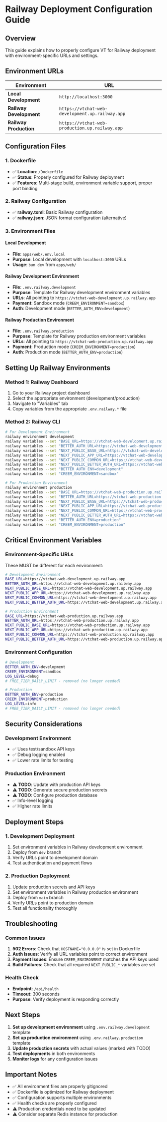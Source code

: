 # Railway Deployment Configuration Guide

## Overview

This guide explains how to properly configure VT for Railway deployment with environment-specific URLs and settings.

## Environment URLs

| Environment             | URL                                             |
| ----------------------- | ----------------------------------------------- |
| **Local Development**   | `http://localhost:3000`                         |
| **Railway Development** | `https://vtchat-web-development.up.railway.app` |
| **Railway Production**  | `https://vtchat-web-production.up.railway.app`  |

## Configuration Files

### 1. Dockerfile

- ✅ **Location**: `/Dockerfile`
- ✅ **Status**: Properly configured for Railway deployment
- ✅ **Features**: Multi-stage build, environment variable support, proper port binding

### 2. Railway Configuration

- ✅ **railway.toml**: Basic Railway configuration
- ✅ **railway.json**: JSON format configuration (alternative)

### 3. Environment Files

#### Local Development

- **File**: `apps/web/.env.local`
- **Purpose**: Local development with `localhost:3000` URLs
- **Usage**: `bun dev` from `apps/web/`

#### Railway Development Environment

- **File**: `.env.railway.development`
- **Purpose**: Template for Railway development environment variables
- **URLs**: All pointing to `https://vtchat-web-development.up.railway.app`
- **Payment**: Sandbox mode (`CREEM_ENVIRONMENT=sandbox`)
- **Auth**: Development mode (`BETTER_AUTH_ENV=development`)

#### Railway Production Environment

- **File**: `.env.railway.production`
- **Purpose**: Template for Railway production environment variables
- **URLs**: All pointing to `https://vtchat-web-production.up.railway.app`
- **Payment**: Production mode (`CREEM_ENVIRONMENT=production`)
- **Auth**: Production mode (`BETTER_AUTH_ENV=production`)

## Setting Up Railway Environments

### Method 1: Railway Dashboard

1. Go to your Railway project dashboard
2. Select the appropriate environment (development/production)
3. Navigate to "Variables" tab
4. Copy variables from the appropriate `.env.railway.*` file

### Method 2: Railway CLI

```bash
# For Development Environment
railway environment development
railway variables --set "BASE_URL=https://vtchat-web-development.up.railway.app"
railway variables --set "BETTER_AUTH_URL=https://vtchat-web-development.up.railway.app"
railway variables --set "NEXT_PUBLIC_BASE_URL=https://vtchat-web-development.up.railway.app"
railway variables --set "NEXT_PUBLIC_APP_URL=https://vtchat-web-development.up.railway.app"
railway variables --set "NEXT_PUBLIC_COMMON_URL=https://vtchat-web-development.up.railway.app"
railway variables --set "NEXT_PUBLIC_BETTER_AUTH_URL=https://vtchat-web-development.up.railway.app"
railway variables --set "BETTER_AUTH_ENV=development"
railway variables --set "CREEM_ENVIRONMENT=sandbox"

# For Production Environment
railway environment production
railway variables --set "BASE_URL=https://vtchat-web-production.up.railway.app"
railway variables --set "BETTER_AUTH_URL=https://vtchat-web-production.up.railway.app"
railway variables --set "NEXT_PUBLIC_BASE_URL=https://vtchat-web-production.up.railway.app"
railway variables --set "NEXT_PUBLIC_APP_URL=https://vtchat-web-production.up.railway.app"
railway variables --set "NEXT_PUBLIC_COMMON_URL=https://vtchat-web-production.up.railway.app"
railway variables --set "NEXT_PUBLIC_BETTER_AUTH_URL=https://vtchat-web-production.up.railway.app"
railway variables --set "BETTER_AUTH_ENV=production"
railway variables --set "CREEM_ENVIRONMENT=production"
```

## Critical Environment Variables

### Environment-Specific URLs

These MUST be different for each environment:

```bash
# Development Environment
BASE_URL=https://vtchat-web-development.up.railway.app
BETTER_AUTH_URL=https://vtchat-web-development.up.railway.app
NEXT_PUBLIC_BASE_URL=https://vtchat-web-development.up.railway.app
NEXT_PUBLIC_APP_URL=https://vtchat-web-development.up.railway.app
NEXT_PUBLIC_COMMON_URL=https://vtchat-web-development.up.railway.app
NEXT_PUBLIC_BETTER_AUTH_URL=https://vtchat-web-development.up.railway.app

# Production Environment
BASE_URL=https://vtchat-web-production.up.railway.app
BETTER_AUTH_URL=https://vtchat-web-production.up.railway.app
NEXT_PUBLIC_BASE_URL=https://vtchat-web-production.up.railway.app
NEXT_PUBLIC_APP_URL=https://vtchat-web-production.up.railway.app
NEXT_PUBLIC_COMMON_URL=https://vtchat-web-production.up.railway.app
NEXT_PUBLIC_BETTER_AUTH_URL=https://vtchat-web-production.up.railway.app
```

### Environment Configuration

```bash
# Development
BETTER_AUTH_ENV=development
CREEM_ENVIRONMENT=sandbox
LOG_LEVEL=debug
# FREE_TIER_DAILY_LIMIT - removed (no longer needed)

# Production
BETTER_AUTH_ENV=production
CREEM_ENVIRONMENT=production
LOG_LEVEL=info
# FREE_TIER_DAILY_LIMIT - removed (no longer needed)
```

## Security Considerations

### Development Environment

- ✅ Uses test/sandbox API keys
- ✅ Debug logging enabled
- ✅ Lower rate limits for testing

### Production Environment

- ⚠️ **TODO**: Update with production API keys
- ⚠️ **TODO**: Generate secure production secrets
- ⚠️ **TODO**: Configure production database
- ✅ Info-level logging
- ✅ Higher rate limits

## Deployment Steps

### 1. Development Deployment

1. Set environment variables in Railway development environment
2. Deploy from `dev` branch
3. Verify URLs point to development domain
4. Test authentication and payment flows

### 2. Production Deployment

1. Update production secrets and API keys
2. Set environment variables in Railway production environment
3. Deploy from `main` branch
4. Verify URLs point to production domain
5. Test all functionality thoroughly

## Troubleshooting

### Common Issues

1. **502 Errors**: Check that `HOSTNAME="0.0.0.0"` is set in Dockerfile
2. **Auth Issues**: Verify all URL variables point to correct environment
3. **Payment Issues**: Ensure `CREEM_ENVIRONMENT` matches the API keys used
4. **Build Failures**: Check that all required `NEXT_PUBLIC_*` variables are set

### Health Check

- **Endpoint**: `/api/health`
- **Timeout**: 300 seconds
- **Purpose**: Verify deployment is responding correctly

## Next Steps

1. **Set up development environment** using `.env.railway.development` template
2. **Set up production environment** using `.env.railway.production` template
3. **Update production secrets** with actual values (marked with TODO)
4. **Test deployments** in both environments
5. **Monitor logs** for any configuration issues

## Important Notes

- ✅ All environment files are properly gitignored
- ✅ Dockerfile is optimized for Railway deployment
- ✅ Configuration supports multiple environments
- ✅ Health checks are properly configured
- ⚠️ Production credentials need to be updated
- ⚠️ Consider separate Redis instance for production
